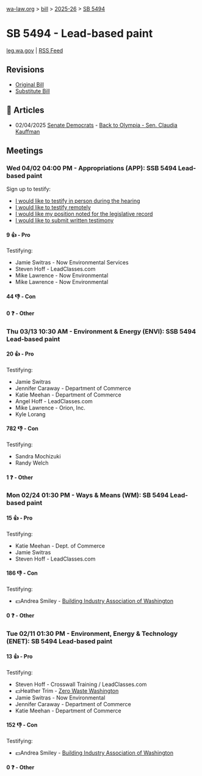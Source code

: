 [wa-law.org](/) > [bill](/bill/) > [2025-26](/bill/2025-26/) > [SB 5494](/bill/2025-26/sb/5494/)

# SB 5494 - Lead-based paint
[leg.wa.gov](https://app.leg.wa.gov/billsummary?BillNumber=5494&Year=2025&Initiative=false) | [RSS Feed](./rss.xml)

## Revisions
* [Original Bill](1/)
* [Substitute Bill](S/)

## 📰 Articles
* 02/04/2025 [Senate Democrats](/org/senate_democrats/) - [Back to Olympia - Sen. Claudia Kauffman](https://senatedemocrats.wa.gov/kauffman/2025/02/04/back-to-olympia/#:~:text=SB%205494)

## Meetings
### Wed 04/02 04:00 PM - Appropriations (APP): SSB 5494 Lead-based paint
Sign up to testify:
* [I would like to testify in person during the hearing](https://app.leg.wa.gov/csi/Testifier/Add?chamber=House&mId=33246&aId=166596&caId=26796&tId=1)
* [I would like to testify remotely](https://app.leg.wa.gov/csi/Testifier/Add?chamber=House&mId=33246&aId=166596&caId=26796&tId=2)
* [I would like my position noted for the legislative record](https://app.leg.wa.gov/csi/Testifier/Add?chamber=House&mId=33246&aId=166596&caId=26796&tId=3)
* [I would like to submit written testimony](https://app.leg.wa.gov/csi/Testifier/Add?chamber=House&mId=33246&aId=166596&caId=26796&tId=4)

#### 9 👍 - Pro
Testifying:
* Jamie Switras - Now Environmental Services
* Steven Hoff - LeadClasses.com
* Mike Lawrence - Now Environmental
* Mike Lawrence - Now Environmental

#### 44 👎 - Con

#### 0 ❓ - Other

### Thu 03/13 10:30 AM - Environment & Energy (ENVI): SSB 5494 Lead-based paint
#### 20 👍 - Pro
Testifying:
* Jamie Switras
* Jennifer Caraway - Department of Commerce
* Katie Meehan - Department of Commerce
* Angel Hoff - LeadClasses.com
* Mike Lawrence - Orion, Inc.
* Kyle Lorang

#### 782 👎 - Con
Testifying:
* Sandra Mochizuki
* Randy Welch

#### 1 ❓ - Other

### Mon 02/24 01:30 PM - Ways & Means (WM): SB 5494 Lead-based paint
#### 15 👍 - Pro
Testifying:
* Katie Meehan - Dept. of Commerce
* Jamie Switras
* Steven Hoff - LeadClasses.com

#### 186 👎 - Con
Testifying:
* 💵Andrea Smiley - [Building Industry Association of Washington](/org/building_industry_association_of_washington/)

#### 0 ❓ - Other

### Tue 02/11 01:30 PM - Environment, Energy & Technology (ENET): SB 5494 Lead-based paint
#### 13 👍 - Pro
Testifying:
* Steven Hoff - Crosswall Training / LeadClasses.com
* 💵Heather Trim - [Zero Waste Washington](/org/zero_waste_washington/)
* Jamie Switras - Now Environmental
* Jennifer Caraway - Department of Commerce
* Katie Meehan - Department of Commerce

#### 152 👎 - Con
Testifying:
* 💵Andrea Smiley - [Building Industry Association of Washington](/org/building_industry_association_of_washington/)

#### 0 ❓ - Other
